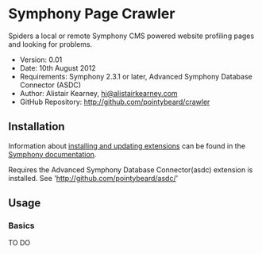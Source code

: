 # Symphony Page Crawler #

Spiders a local or remote Symphony CMS powered website profiling pages and looking for problems.

- Version: 0.01
- Date: 10th August 2012
- Requirements: Symphony 2.3.1 or later, Advanced Symphony Database Connector (ASDC)
- Author: Alistair Kearney, hi@alistairkearney.com
- GitHub Repository: <http://github.com/pointybeard/crawler>


## Installation

Information about [installing and updating extensions](http://symphony-cms.com/learn/tasks/view/install-an-extension/) can be found in the [Symphony documentation](http://symphony-cms.com/learn/).

Requires the Advanced Symphony Database Connector(asdc) extension is installed. See 'http://github.com/pointybeard/asdc/'

## Usage

### Basics

TO DO